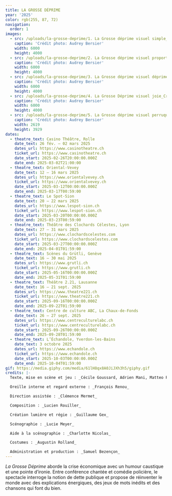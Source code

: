 ```yaml
---
title: LA GROSSE DÉPRIME
year: '2025'
color: rgb(255, 87, 72)
navigation:
  order: 1
images:
  - src: /uploads/la-grosse-deprime/1. La Grosse déprime visuel simple_Crédit Audrey Bersier.jpg
    caption: 'Crédit photo: Audrey Bersier'
    width: 6000
    height: 4000
  - src: /uploads/la-grosse-deprime/2. La Grosse déprime visuel proportions_Crédit Audrey Bersier.jpg
    caption: 'Crédit photo: Audrey Bersier'
    width: 6000
    height: 4000
  - src: /uploads/la-grosse-deprime/3. La Grosse déprime visuel déprime_Crédit Audrey Bersier.jpg
    caption: 'Crédit photo: Audrey Bersier'
    width: 6000
    height: 4000
  - src: /uploads/la-grosse-deprime/4. La Grosse Déprime visuel joie_Crédit Audrey Bersier.jpg
    caption: 'Crédit photo: Audrey Bersier'
    width: 6000
    height: 4000
  - src: /uploads/la-grosse-deprime/5. La Grosse déprime visuel perruques_Crédit Audrey Bersier.jpg
    caption: 'Crédit photo: Audrey Bersier'
    width: 2619
    height: 3929
dates:
  - theatre_text: Casino Théâtre, Rolle
    date_text: 26 fév. – 02 mars 2025
    dates_url: https://www.casinotheatre.ch
    ticket_url: https://www.casinotheatre.ch
    date_start: 2025-02-26T20:00:00.000Z
    date_end: 2025-03-02T21:00:00
  - theatre_text: Oriental-Vevey
    date_text: 12 – 16 mars 2025
    dates_url: https://www.orientalvevey.ch
    ticket_url: https://www.orientalvevey.ch
    date_start: 2025-03-12T00:00:00.000Z
    date_end: 2025-03-17T00:59:00
  - theatre_text: Le Spot-Sion
    date_text: 20 – 22 mars 2025
    dates_url: https://www.lespot-sion.ch
    ticket_url: https://www.lespot-sion.ch
    date_start: 2025-03-20T00:00:00.000Z
    date_end: 2025-03-23T00:59:00
  - theatre_text: Théâtre des Clochards Célestes, Lyon
    date_text: 27 – 31 mars 2025
    dates_url: https://www.clochardscelestes.com
    ticket_url: https://www.clochardscelestes.com
    date_start: 2025-03-27T00:00:00.000Z
    date_end: 2025-04-01T01:59:00
  - theatre_text: Scènes du Grütli, Genève
    date_text: 16 – 30 mai 2025
    dates_url: https://www.grutli.ch
    ticket_url: https://www.grutli.ch
    date_start: 2025-05-16T00:00:00.000Z
    date_end: 2025-05-31T01:59:00
  - theatre_text: Théâtre 2.21, Lausanne
    date_text: 16 – 21 sept. 2025
    dates_url: https://www.theatre221.ch
    ticket_url: https://www.theatre221.ch
    date_start: 2025-09-16T00:00:00.000Z
    date_end: 2025-09-22T01:59:00
  - theatre_text: Centre de culture ABC, La Chaux-de-Fonds
    date_text: 26 – 27 sept. 2025
    dates_url: https://www.centreculturelabc.ch
    ticket_url: https://www.centreculturelabc.ch
    date_start: 2025-09-26T00:00:00.000Z
    date_end: 2025-09-28T01:59:00
  - theatre_text: L’Échandole, Yverdon-les-Bains
    date_text: 3 octobre 2025
    dates_url: https://www.echandole.ch
    ticket_url: https://www.echandole.ch
    date_start: 2025-10-03T00:00:00.000Z
    date_end: 2025-10-04T01:59:00
gif: https://media.giphy.com/media/61lH8qx8A0JiJXh3h5/giphy.gif
credits: |-
  Texte, mise en scène et jeu : _Cécile Goussard, Adrien Mani, Matteo Prandi, Marie Ripoll_

  Oreille interne et regard externe : _François Renou_

  Direction assistée : _Clémence Mermet_

  Composition : _Lucien Rouiller_

  Création lumière et régie : _Guillaume Gex_

  Scénographie : _Lucie Meyer_

  Aide à la scénographie : _Charlotte Nicolas_

  Costumes : _Augustin Rolland_

  Administration et production : _Samuel Bezençon_
---
```

_La Grosse Déprime_ aborde la crise économique avec un humour caustique et une
pointe d’ironie. Entre conférence chantée et comédie policière, le spectacle
interroge la notion de dette publique et propose de réinventer le monde avec
des explications énergiques, des jeux de mots inédits et des chansons qui font
du bien.
